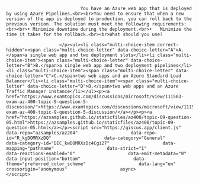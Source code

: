 <p class="card-text">
							
								You have an Azure web app that is deployed by using Azure Pipelines.<br><br>You need to ensure that when a new version of the app is deployed to production, you can roll back to the previous version. The solution must meet the following requirements:<br><br>•	Minimize downtime during the deployment.<br>•	Minimize the time it takes for the rollback.<br><br>What should you use?
							
						</p><ul><li class="multi-choice-item correct-hidden"><span class="multi-choice-letter" data-choice-letter="A">A.</span>a single web app and two deployment slots</li><li class="multi-choice-item"><span class="multi-choice-letter" data-choice-letter="B">B.</span>a single web app and two deployment pipelines</li><li class="multi-choice-item"><span class="multi-choice-letter" data-choice-letter="C">C.</span>two web apps and an Azure Standard Load Balancer</li><li class="multi-choice-item"><span class="multi-choice-letter" data-choice-letter="D">D.</span>two web apps and an Azure Traffic Manager instance</li></ul><p><a href="https://www.examtopics.com/discussions/microsoft/view/111503-exam-az-400-topic-9-question-5-discussion/">https://www.examtopics.com/discussions/microsoft/view/111503-exam-az-400-topic-9-question-5-discussion/</a></p><p><a href="https://azsamples.github.io/staticfiles/az400/topic-09-question-05.html">https://azsamples.github.io/staticfiles/az400/topic-09-question-05.html</a></p><script src="https://giscus.app/client.js"                    data-repo="azsamples/az204"                    data-repo-id="R_kgDOMRXzDQ"                    data-category="General"                    data-category-id="DIC_kwDOMRXzDc4Cgi27"                    data-mapping="pathname"                    data-strict="1"                    data-reactions-enabled="0"                    data-emit-metadata="0"                    data-input-position="bottom"                    data-theme="preferred_color_scheme"                    data-lang="en"                    crossorigin="anonymous"                    async>                    </script>
